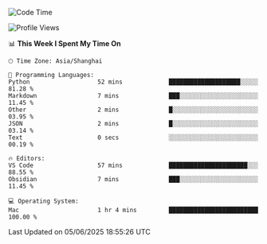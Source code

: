 <!--START_SECTION:waka-->
![Code Time](http://img.shields.io/badge/Code%20Time-549%20hrs%2022%20mins-blue)

![Profile Views](http://img.shields.io/badge/Profile%20Views-0-blue)

📊 **This Week I Spent My Time On** 

```text
🕑︎ Time Zone: Asia/Shanghai

💬 Programming Languages: 
Python                   52 mins             ████████████████████░░░░░   81.28 % 
Markdown                 7 mins              ███░░░░░░░░░░░░░░░░░░░░░░   11.45 % 
Other                    2 mins              █░░░░░░░░░░░░░░░░░░░░░░░░   03.95 % 
JSON                     2 mins              █░░░░░░░░░░░░░░░░░░░░░░░░   03.14 % 
Text                     0 secs              ░░░░░░░░░░░░░░░░░░░░░░░░░   00.19 % 

🔥 Editors: 
VS Code                  57 mins             ██████████████████████░░░   88.55 % 
Obsidian                 7 mins              ███░░░░░░░░░░░░░░░░░░░░░░   11.45 % 

💻 Operating System: 
Mac                      1 hr 4 mins         █████████████████████████   100.00 % 
```


 Last Updated on 05/06/2025 18:55:26 UTC
<!--END_SECTION:waka-->
